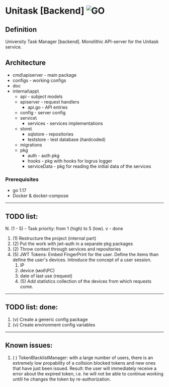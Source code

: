 # Unitask [Backend] ![GO][go-badge]

[go-badge]: https://img.shields.io/github/go-mod/go-version/p12s/furniture-store?style=plastic

## Definition

University Task Manager [backend].
Monolithic API-server for the Unitask service.

## Architecture

- cmd\apiserver - main package
- configs -  working configs
- doc
- internal\app\
  - api - subject models 
  - apiserver - request handlers
    - api.go - API entries
  - config - server config
  - service\
    - services - services implementations
  - store\
    - sqlstore - repositories
    - teststore - test database (hardcoded)
  - migrations
  - pkg
    - auth - auth pkg
    - hooks - pkg with hooks for logrus logger
    - serviceData - pkg for reading the initial data of the services

### Prerequisites
- go 1.17
- Docker & docker-compose

----
TODO list:
---
N. (1 - 5) - Task priority: from 1 (high) to 5 (low). v - done

1. (1) Restructure the project (internal part)
2. (2) Put the work with jwt-auth in a separate pkg packages
3. (2) Throw context through services and repositories
4. (5) JWT Tokens: Embed FingerPrint for the user. 
   Define the items than define the user's devices. Introduce the concept of a user session.
   1. IP
   2. device (моб\PC)
   3. date of last use (request)
   4. (5) Add statistics collection of the devices from which requests come.

---
TODO list: done:
---
1. (v) Create a generic config package
2. (v) Create environment config variables

---
Known issues:
---

1. ( ) TokenBlacklistManager: with a large number of users, there is an extremely low propability of a collision
    blocked tokens and new ones that have just been issued.
    Result: the user will immediately receive a error about the expired token, i.e. he will not be able to continue
    working untill he changes the token by re-authorization.